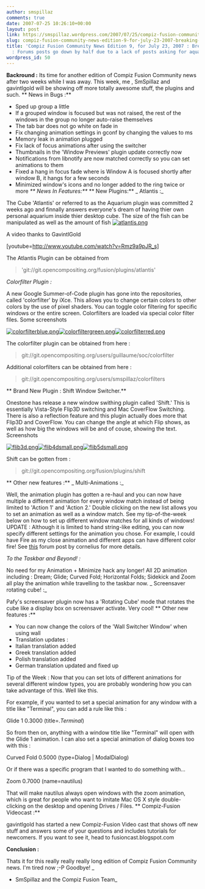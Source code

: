 ```yaml
---
author: smspillaz
comments: true
date: 2007-07-25 10:26:10+00:00
layout: post
link: https://smspillaz.wordpress.com/2007/07/25/compiz-fusion-community-news-edition-9-for-july-23-2007-breaking-news-forums-posts-go-down-by-half-due-to-a-lack-of-posts-asking-for-aquariums/
slug: compiz-fusion-community-news-edition-9-for-july-23-2007-breaking-news-forums-posts-go-down-by-half-due-to-a-lack-of-posts-asking-for-aquariums
title: 'Compiz Fusion Community News Edition 9, for July 23, 2007 : Breaking News
  : Forums posts go down by half due to a lack of posts asking for aquariums.'
wordpress_id: 50
---
```


**Backround :** Its time for another edition of Compiz Fusion Community news after two weeks while I was away. This week, me , SmSpillaz and gavintlgold will be showing off more totally awesome stuff, the plugins and such.
**
News in Bugs :**
- Sped up group a little
- If a grouped window is focused but was not raised, the rest of the windows in the group no longer auto-raise themselves
- The tab bar does not go white on fade in
- Fix changing animation settings in gconf by changing the values to ms
- Memory leak in animation plugged
- Fix lack of focus animations after using the switcher
- Thumbnails in the 'Window Previews' plugin update correctly now
- Notifications from libnotify are now matched correctly so you can set animations to them
- Fixed a hang in focus fade where is Window A is focused shortly after window B, it hangs for a few seconds
- Minimized window's icons and no longer added to the ring twice or more
_**
News In Features:**_
**
New Plugins:**
_
Atlantis :_

The Cube 'Atlantis' or referred to as the Aquarium plugin was committed 2 weeks ago and finnally answers everyone's dream of having thier own personal aquarium inside thier desktop cube. The size of the fish can be manipulated as well as the amount of fish
[![atlantis.png](http://smspillaz.files.wordpress.com/2007/07/atlantis.thumbnail.png)](http://smspillaz.files.wordpress.com/2007/07/atlantis.png)

A video thanks to GavintlGold

[youtube=http://www.youtube.com/watch?v=Rmz9a9pJR_s]

The Atlantis Plugin can be obtained from


<blockquote>'git://git.opencompositing.org/fusion/plugins/atlantis'</blockquote>


_Colorfilter Plugin :_

A new Google Summer-of-Code plugin has gone into the repositories, called 'colorfilter' by iXce. This allows you to change certain colors to other colors by the use of pixel shaders. You can toggle color filtering for specific windows or the entire screen. Colorfilters are loaded via special color filter files. Some screenshots

[![colorfilterblue.png](http://smspillaz.files.wordpress.com/2007/07/colorfilterblue.thumbnail.png)](http://smspillaz.files.wordpress.com/2007/07/colorfilterblue.png)[![colorfiltergreen.png](http://smspillaz.files.wordpress.com/2007/07/colorfiltergreen.png)](http://smspillaz.files.wordpress.com/2007/07/colorfiltergreen.png)[![colorfilterred.png](http://smspillaz.files.wordpress.com/2007/07/colorfilterred.png)](http://smspillaz.files.wordpress.com/2007/07/colorfilterred.png)

The colorfilter plugin can be obtained from here :


<blockquote>git://git.opencompositing.org/users/guillaume/soc/colorfilter</blockquote>


Additional colorfilters can be obtained from here :


<blockquote>git://git.opencompositing.org/users/smspillaz/colorfilters</blockquote>


**
Brand New Plugin : Shift Window Switcher.**

Onestone has release a new window swithing plugin called 'Shift.' This is essentially Vista-Style Flip3D switching and Mac CoverFlow Switching. There is also a reflection feature and this plugin actually does more that Flip3D and CoverFlow. You can change the angle at which Flip shows, as well as how big the windows will be and of couse, showing the text. Screenshots

[![flib3d.png](http://smspillaz.files.wordpress.com/2007/07/flib3d.thumbnail.png)](http://smspillaz.files.wordpress.com/2007/07/flib3d.png)[![flib4dsmall.png](http://smspillaz.files.wordpress.com/2007/07/flib4dsmall.thumbnail.png)](http://smspillaz.files.wordpress.com/2007/07/flib4dsmall.png)[![flib5dsmall.png](http://smspillaz.files.wordpress.com/2007/07/flib5dsmall.thumbnail.png)](http://smspillaz.files.wordpress.com/2007/07/flib5dsmall.png)

Shift can be gotten from :


<blockquote>git://git.opencompositing.org/fusion/plugins/shift</blockquote>


**
Other new features :**
_
Multi-Animations :_

Well, the animation plugin has gotten a re-haul and you can now have multiple a different animation for every window match instead of being limited to 'Action 1' and 'Action 2.' Double clicking on the new list allows you to set an animation as well as a window match. See my tip-of-the-week below on how to set up different window matches for all kinds of windows! UPDATE : Although it is limited to hand string-like editing, you can now specify different settings for the animation you chose. For example, I could have Fire as my close animation and different apps can have different color fire! See [this](http://forums.opencompositing.org/viewtopic.php?f=49&t=1458&st=0&sk=t&sd=a&start=10#p10831) forum post by cornelius for more details.

_To the Taskbar and Beyond! :_

No need for my Animation + Minimize hack any longer! All 2D animation including : Dream; Glide; Curved Fold; Horizontal Folds; Sidekick and Zoom all play the animation while travelling to the taskbar now.
_
Screensaver rotating cube! :_

Pafy's screensaver plugin now has a 'Rotating Cube' mode that rotates the cube like a display box on screensaver activate. Very cool!
**
Other new features :**
- You can now change the colors of the 'Wall Switcher Window' when using wall
- Translation updates :
- Italian translation added
- Greek translation added
- Polish translation added
- German translation updated and fixed up

Tip of the Week :
Now that you can set lots of different animations for several different window types, you are probably wondering how you can take advantage of this. Well like this.

For example, if you wanted to set a special animation for any window with a title like "Terminal", you can add a rule like this :

Glide 1    0.3000    (title=.*Terminal*)

So from then on, anything with a window title like "Terminal" will open with the Glide 1 animation. I can also set a special animation of dialog boxes too with this :

Curved Fold 0.5000  (type=Dialog | ModalDialog)

Or if there was a specific program that I wanted to do something with...

Zoom 0.7000 (name=nautilus)

That will make nautilus always open windows with the zoom animation, which is great for people who want to imitate Mac OS X style double-clicking on the desktop and opening Drives / Files.
**
Compiz-Fusion Videocast :**

gavintlgold has started a new Compiz-Fusion Video cast that shows off new stuff and answers some of your questions and includes tutorials for newcomers. If you want to see it, head to fusioncast.blogspot.com

**Conclusion :**

Thats it for this really really really long edition of Compiz Fusion Community news. I'm tired now ;-P Goodbye!
_
- SmSpillaz and the Compiz Fusion Team_
